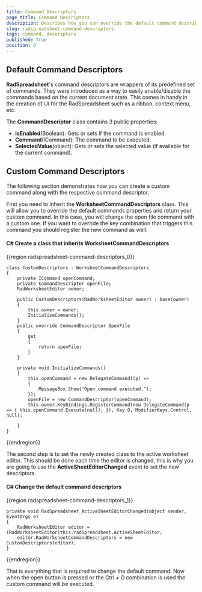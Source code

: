 ```yaml
---
title: Command Descriptors
page_title: Command Descriptors
description: Describes how you can override the default command descriptors and create custom commands 
slug: radspreadsheet-command-descriptors
tags: command, descriptors
published: True
position: 0
---
```


## Default Command Descriptors

__RadSpreadsheet__'s command descriptors are wrappers of its predefined set of commands. They were introduced as a way to easily enable/disable the commands based on the current document state. This comes in handy in the creation of UI for the RadSpreadsheet such as a ribbon, context menu, etc.
      

The __CommandDescriptor__ class contains 3 public properties:
      
* __IsEnabled__(Boolean): Gets or sets if the command is enabled.
* __Command__(ICommand): The command to be executed.
* __SelectedValue__(object): Gets or sets the selected value (if available for the current command). 

## Custom Command Descriptors

The following section demonstrates how you can create a custom command along with the respective command descriptor.

First you need to inherit the __WorksheetCommandDescriptors__ class. This will allow you to override the default commands properties and return your custom command. In this case, you will change the open file command with a custom one. If you want to override the key combination that triggers this command you should register the new command as well. 

#### __C# Create a class that inherits WorksheetCommandDescriptors__

{{region radspreadsheet-command-descriptors_0}}

    class CustomDescriptors : WorksheetCommandDescriptors
    {
        private ICommand openCommand;
        private CommandDescriptor openFile;
        RadWorksheetEditor owner;
    
        public CustomDescriptors(RadWorksheetEditor owner) : base(owner)
        {
            this.owner = owner;
            InitializeCommands();
        }
        public override CommandDescriptor OpenFile
        {
            get
            {
                return openFile;
            }
        }
    
        private void InitializeCommands()
        {
            this.openCommand = new DelegateCommand((p) =>
            {
                MessageBox.Show("Open command executed.");
            });
            openFile = new CommandDescriptor(openCommand);
            this.owner.KeyBindings.RegisterCommand(new DelegateCommand(p => { this.openCommand.Execute(null); }), Key.O, ModifierKeys.Control, null);
    
        }
    }


{{endregion}}



The second step is to set the newly created class to the active worksheet editor. This should be done each time the editor is changed, this is why you are going to use the __ActiveSheetEditorChanged__ event to set the new descriptors. 

#### __C# Change the default command descriptors__

{{region radspreadsheet-command-descriptors_1}}

    private void RadSpreadsheet_ActiveSheetEditorChanged(object sender, EventArgs e)
    {
        RadWorksheetEditor editor = (RadWorksheetEditor)this.radSpreadsheet.ActiveSheetEditor;
        editor.RadWorksheetCommandDescriptors = new CustomDescriptors(editor);
    }

{{endregion}}

That is everything that is required to change the default command. Now when the open button is pressed or the Ctrl + O combination is used the custom command will be executed. 